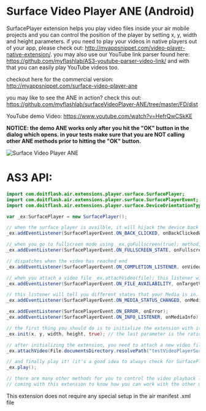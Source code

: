 # Surface Video Player ANE (Android)
SurfacePlayer extension helps you play video files inside your air mobile projects and you can control the position of the player by setting x, y, width and height parameters. if you need to play your videos in native players out of your app, please check out: http://myappsnippet.com/video-player-native-extension/. you may also use our YouTube link parser found here: https://github.com/myflashlab/AS3-youtube-parser-video-link/ and with that you can easily play YouTube videos too.

checkout here for the commercial version: http://myappsnippet.com/surface-video-player-ane

you may like to see the ANE in action? check this out: https://github.com/myflashlab/surfaceVideoPlayer-ANE/tree/master/FD/dist

YouTube demo Video: https://www.youtube.com/watch?v=HefrQwCSkKE

**NOTICE: the demo ANE works only after you hit the "OK" button in the dialog which opens. in your tests make sure that you are NOT calling other ANE methods prior to hitting the "OK" button.**

![Surface Video Player ANE](http://myappsnippet.com/wp-content/uploads/2015/04/surface-video-player-adobe-air-extension_preview.jpg)

# AS3 API:
```actionscript
import com.doitflash.air.extensions.player.surface.SurfacePlayer;
import com.doitflash.air.extensions.player.surface.SurfacePlayerEvent;
import com.doitflash.air.extensions.player.surface.DeviceOrientationType;

var _ex:SurfacePlayer = new SurfacePlayer();

// when the surface player is availble, it will hijack the device back button clicks! (on Android) with the folloiwng listener you can listen to device's back button clicks
_ex.addEventListener(SurfacePlayerEvent.ON_BACK_CLICKED, onBackClickedWhenSurfacePlayerIsAvailable);

// when you go to fullscreen mode using _ex.goFullscreen(true); method, the folloiwng event will be dispatched. you can use this listener to manage auto orientation in your app
_ex.addEventListener(SurfacePlayerEvent.ON_FULLSCREEN_STATE, onFullscreenStateChanged);

// dispatches when the video has reached end
_ex.addEventListener(SurfacePlayerEvent.ON_COMPLETION_LISTENER, onVideoPlaybackCompleted);

// when you attach a video file _ex.attachVideo(file); this listener will tell you if this file is availble or not. play your video only if it is availble
_ex.addEventListener(SurfacePlayerEvent.ON_FILE_AVAILABILITY, onTargetVideoAvailability);

// this listener will tell you different states that your Media is in.
_ex.addEventListener(SurfacePlayerEvent.ON_MEDIA_STATUS_CHANGED, onMediaStatusChanged);

_ex.addEventListener(SurfacePlayerEvent.ON_ERROR, onError);
_ex.addEventListener(SurfacePlayerEvent.ON_INFO_LISTENER, onMediaInfo);

// the first thing you should do is to initialize the extension with its initial parameters
_ex.init(x, y, width, height, true); // the last parameter is the ratio for your video clip if false, the video will be stretched to fit your specified width and height

// after initializing the extension, you need to attach a new video file to it
_ex.attachVideo(File.documentsDirectory.resolvePath("testVideoPlayerSurface.mp4"));

// and finally play it! (it's a good idea to always check for SurfacePlayerEvent.ON_FILE_AVAILABILITY before playing the file)
_ex.play();

// there are many other methods for you to control the video playback like pause, seek, fullscreen, set volume, etc. please study the sample demo project
// coming with this extension to know how you can work with the other methods and when/how to dispose the extension properly.
```
This extension does not require any special setup in the air manifest .xml file